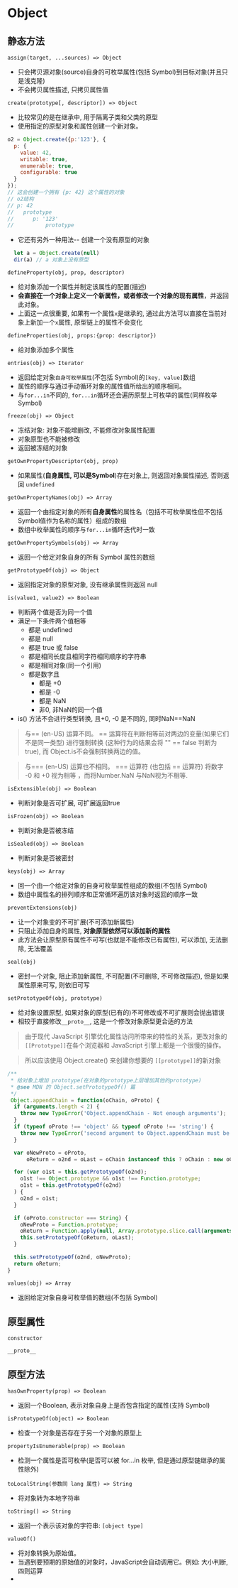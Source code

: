 
# Object

## 静态方法

`assign(target, ...sources) => Object`
  + 只会拷贝源对象(source)自身的可枚举属性(包括 Symbol)到目标对象(并且只是浅克隆)
  + 不会拷贝属性描述, 只拷贝属性值

`create(prototype[, descriptor]) => Object`
  + 比较常见的是在继承中, 用于隔离子类和父类的原型
  + 使用指定的原型对象和属性创建一个新对象。
  ```js
  o2 = Object.create({p:'123'}, {
    p: {
      value: 42,
      writable: true,
      enumerable: true,
      configurable: true
    }
  });
  // 这会创建一个拥有 {p: 42} 这个属性的对象
  // o2结构
  // p: 42
  //   prototype
  //      p: '123'
  //          prototype
  ``` 
  + 它还有另外一种用法-- 创建一个没有原型的对象
  ```js
    let a = Object.create(null)
    dir(a) // a 对象上没有原型
  ``` 

`defineProperty(obj, prop, descriptor)`
  + 给对象添加一个属性并制定该属性的配置(描述)
  + **会直接在一个对象上定义一个新属性，或者修改一个对象的现有属性**，并返回此对象。
  + 上面这一点很重要, 如果有一个属性`x`是继承的, 通过此方法可以直接在当前对象上新加一个`x`属性, 原型链上的属性不会变化

`defineProperties(obj, props:{prop: descriptor})`
  + 给对象添加多个属性

`entries(obj) => Iterator`
  + 返回给定对象`自身可枚举属性`(不包括 Symbol)的`[key, value]`数组
  + 属性的顺序与通过手动循环对象的属性值所给出的顺序相同。
  + 与`for...in`不同的, `for...in`循环还会遍历原型上可枚举的属性(同样枚举 Symbol)

`freeze(obj) => Object`
  + 冻结对象: 对象不能增删改, 不能修改对象属性配置
  + 对象原型也不能被修改
  + 返回被冻结的对象

`getOwnPropertyDescriptor(obj, prop)`
  + 如果属性(**自身属性, 可以是Symbol**)存在对象上, 则返回对象属性描述, 否则返回 `undefined`
  
`getOwnPropertyNames(obj) => Array`
  + 返回一个由指定对象的所有**自身属性**的属性名（包括不可枚举属性但不包括Symbol值作为名称的属性）组成的数组
  + 数组中枚举属性的顺序与`for...in`循环迭代时一致

`getOwnPropertySymbols(obj) => Array`
  + 返回一个给定对象自身的所有 Symbol 属性的数组

`getPrototypeOf(obj) => Object`
  + 返回指定对象的原型对象, 没有继承属性则返回 null

`is(value1, value2) => Boolean`
  + 判断两个值是否为同一个值
  + 满足一下条件两个值相等
    + 都是 undefined
    + 都是 null
    + 都是 true 或 false
    + 都是相同长度且相同字符相同顺序的字符串
    + 都是相同对象(同一个引用)
    + 都是数字且
      + 都是 +0
      + 都是 -0
      + 都是 NaN
      + 非0, 非NaN的同一个值
  + is() 方法不会进行类型转换, 且+0, -0 是不同的, 同时NaN==NaN
  > 与== (en-US) 运算不同。  == 运算符在判断相等前对两边的变量(如果它们不是同一类型) 进行强制转换 (这种行为的结果会将 "" == false 判断为 true), 而 Object.is不会强制转换两边的值。

  > 与=== (en-US) 运算也不相同。 === 运算符 (也包括 == 运算符) 将数字 -0 和 +0 视为相等 ，而将Number.NaN 与NaN视为不相等.

`isExtensible(obj) => Boolean`
  + 判断对象是否可扩展, 可扩展返回true

`isFrozen(obj) => Boolean`
  + 判断对象是否被冻结

`isSealed(obj) => Boolean`
  + 判断对象是否被密封

`keys(obj) => Array`
  + 回一个由一个给定对象的自身可枚举属性组成的数组(不包括 Symbol)
  + 数组中属性名的排列顺序和正常循环遍历该对象时返回的顺序一致

`preventExtensions(obj)`
  + 让一个对象变的不可扩展(不可添加新属性)
  + 只阻止添加自身的属性, **对象原型依然可以添加新的属性**
  + 此方法会让原型原有属性不可写(也就是不能修改已有属性), 可以添加, 无法删除, 无法覆盖

`seal(obj)`
  + 密封一个对象, 阻止添加新属性, 不可配置(不可删除, 不可修改描述), 但是如果属性原来可写, 则依旧可写

`setPrototypeOf(obj, prototype)`
  + 给对象设置原型, 如果对象的原型(已有的)不可修改或不可扩展则会抛出错误
  + 相较于直接修改`__proto__`, 这是一个修改对象原型更合适的方法
  > 由于现代 JavaScript 引擎优化属性访问所带来的特性的关系，更改对象的 `[[Prototype]]`在各个浏览器和 JavaScript 引擎上都是一个很慢的操作。 

  > 所以应该使用 Object.create() 来创建你想要的 `[[prototype]]`的新对象

  ```js
  /**
   * 给对象上增加 prototype(在对象的prototype上层增加其他的prototype)
   * @see MDN 的 Object.setPrototypeOf() 篇
   */
   Object.appendChain = function(oChain, oProto) {
    if (arguments.length < 2) {
      throw new TypeError('Object.appendChain - Not enough arguments');
    }
    if (typeof oProto !== 'object' && typeof oProto !== 'string') {
      throw new TypeError('second argument to Object.appendChain must be an object or a string');
    }

    var oNewProto = oProto,
        oReturn = o2nd = oLast = oChain instanceof this ? oChain : new oChain.constructor(oChain);

    for (var o1st = this.getPrototypeOf(o2nd);
      o1st !== Object.prototype && o1st !== Function.prototype;
      o1st = this.getPrototypeOf(o2nd)
    ) {
      o2nd = o1st;
    }

    if (oProto.constructor === String) {
      oNewProto = Function.prototype;
      oReturn = Function.apply(null, Array.prototype.slice.call(arguments, 1));
      this.setPrototypeOf(oReturn, oLast);
    }

    this.setPrototypeOf(o2nd, oNewProto);
    return oReturn;
  }
  ```

`values(obj) => Array`
  + 返回给定对象自身可枚举值的数组(不包括 Symbol)

## 原型属性

`constructor`

`__proto__`


## 原型方法

`hasOwnProperty(prop) => Boolean`
  + 返回一个Boolean, 表示对象自身上是否包含指定的属性(支持 Symbol)

`isPrototypeOf(object) => Boolean` 
  + 检查一个对象是否存在于另一个对象的原型上

`propertyIsEnumerable(prop) => Boolean`
  + 检测一个属性是否可枚举(是否可以被 for...in 枚举, 但是通过原型链继承的属性除外)

`toLocalString(参数同 lang 属性) => String` 
  + 将对象转为本地字符串

`toString() => String`
  + 返回一个表示该对象的字符串:  `[object type]`

`valueOf()`
  + 将对象转换为原始值。
  + 当遇到要预期的原始值的对象时，JavaScript会自动调用它。例如: 大小判断, 四则运算
  + 
